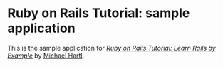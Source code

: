 # Ruby on Rails Tutorial: sample application

This is the sample application for
[*Ruby on Rails Tutorial: Learn Rails by Example*](ht.org/)
by [Michael Hartl](http://miartl.com/).